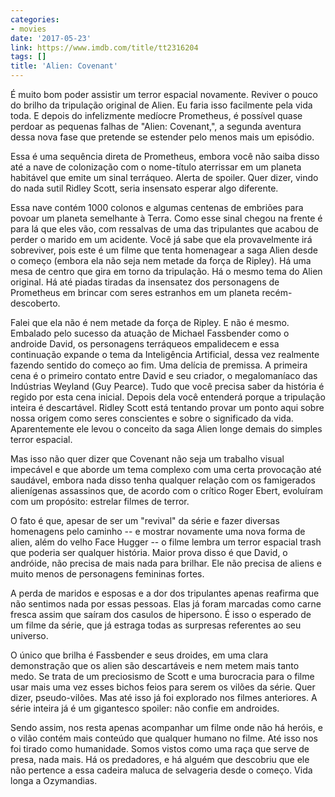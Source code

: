 ```yaml
---
categories:
- movies
date: '2017-05-23'
link: https://www.imdb.com/title/tt2316204
tags: []
title: 'Alien: Covenant'
---
```


É muito bom poder assistir um terror espacial novamente. Reviver o pouco do brilho da tripulação original de Alien. Eu faria isso facilmente pela vida toda. E depois do infelizmente medíocre Prometheus, é possível quase perdoar as pequenas falhas de "Alien: Covenant,", a segunda aventura dessa nova fase que pretende se estender pelo menos mais um episódio.

Essa é uma sequência direta de Prometheus, embora você não saiba disso até a nave de colonização com o nome-título aterrissar em um planeta habitável que emite um sinal terráqueo. Alerta de spoiler. Quer dizer, vindo do nada sutil Ridley Scott, seria insensato esperar algo diferente.

Essa nave contém 1000 colonos e algumas centenas de embriões para povoar um planeta semelhante à Terra. Como esse sinal chegou na frente é para lá que eles vão, com ressalvas de uma das tripulantes que acabou de perder o marido em um acidente. Você já sabe que ela provavelmente irá sobreviver, pois este é um filme que tenta homenagear a saga Alien desde o começo (embora ela não seja nem metade da força de Ripley). Há uma mesa de centro que gira em torno da tripulação. Há o mesmo tema do Alien original. Há até piadas tiradas da insensatez dos personagens de Prometheus em brincar com seres estranhos em um planeta recém-descoberto.

Falei que ela não é nem metade da força de Ripley. E não é mesmo. Embalado pelo sucesso da atuação de Michael Fassbender como o androide David, os personagens terráqueos empalidecem e essa continuação expande o tema da Inteligência Artificial, dessa vez realmente fazendo sentido do começo ao fim. Uma delícia de premissa. A primeira cena é o primeiro contato entre David e seu criador, o megalomaníaco das Indústrias Weyland (Guy Pearce). Tudo que você precisa saber da história é regido por esta cena inicial. Depois dela você entenderá porque a tripulação inteira é descartável. Ridley Scott está tentando provar um ponto aqui sobre nossa origem como seres conscientes e sobre o significado da vida. Aparentemente ele levou o conceito da saga Alien longe demais do simples terror espacial.

Mas isso não quer dizer que Covenant não seja um trabalho visual impecável e que aborde um tema complexo com uma certa provocação até saudável, embora nada disso tenha qualquer relação com os famigerados alienígenas assassinos que, de acordo com o crítico Roger Ebert, evoluíram com um propósito: estrelar filmes de terror.

O fato é que, apesar de ser um "revival" da série e fazer diversas homenagens pelo caminho -- e mostrar novamente uma nova forma de alien, além do velho Face Hugger -- o filme lembra um terror espacial trash que poderia ser qualquer história. Maior prova disso é que David, o andróide, não precisa de mais nada para brilhar. Ele não precisa de aliens e muito menos de personagens femininas fortes.

A perda de maridos e esposas e a dor dos tripulantes apenas reafirma que não sentimos nada por essas pessoas. Elas já foram marcadas como carne fresca assim que saíram dos casulos de hipersono. É isso o esperado de um filme da série, que já estraga todas as surpresas referentes ao seu universo.

O único que brilha é Fassbender e seus droides, em uma clara demonstração que os alien são descartáveis e nem metem mais tanto medo. Se trata de um preciosismo de Scott e uma burocracia para o filme usar mais uma vez esses bichos feios para serem os vilões da série. Quer dizer, pseudo-vilões. Mas até isso já foi explorado nos filmes anteriores. A série inteira já é um gigantesco spoiler: não confie em androides.

Sendo assim, nos resta apenas acompanhar um filme onde não há heróis, e o vilão contém mais conteúdo que qualquer humano no filme. Até isso nos foi tirado como humanidade. Somos vistos como uma raça que serve de presa, nada mais. Há os predadores, e há alguém que descobriu que ele não pertence a essa cadeira maluca de selvageria desde o começo. Vida longa a Ozymandias.